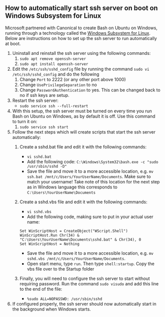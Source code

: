 ## How to automatically start ssh server on boot on Windows Subsystem for Linux

Microsoft partnered with Canonical to create Bash on Ubuntu on Windows, running through a technology called the [Windows Subsystem for Linux](https://msdn.microsoft.com/en-us/commandline/wsl/install_guide). Below are instructions on how to set up the ssh server to run automatically at boot.

1. Uninstall and reinstall the ssh server using the following commands:
    1. `sudo apt remove openssh-server` 
    2. `sudo apt install openssh-server`
2. Edit the `/etc/ssh/sshd_config` file by running the command `sudo vi /etc/ssh/sshd_config` and do the following
    1. Change `Port` to 2222 (or any other port above 1000)
    2. Change `UsePrivilegeSeparation` to no
    3. Change `PasswordAuthentication` to yes. This can be changed back to no if ssh keys are setup.
3. Restart the ssh server:
    - `sudo service ssh --full-restart`  
4. With this setup, the ssh server must be turned on every time you run Bash on Ubuntu on Windows, as by default it is off. Use this command to turn it on:
    1. `sudo service ssh start`
5. Follow the next steps which will create scripts that start the ssh server automatically:
    1. Create a sshd.bat file and edit it with the following commands:
        - `vi sshd.bat`
        - Add the following code: `C:\Windows\System32\bash.exe -c "sudo /usr/sbin/sshd -D"`
        - Save the file and move it to a more accessible location, e.g. `mv ssh.bat /mnt/c/Users/YourUserName/Documents`. Make sure to match your username! Take note of this location for the next step as in Windows language this corresponds to `C:\Users\YourUserName\Documents`
    2. Create a sshd.vbs file and edit it with the following commands:
        - `vi sshd.vbs` 
        - Add the following code, making sure to put in your actual user name: 

        ```
        Set WinScriptHost = CreateObject("WScript.Shell")
        WinScriptHost.Run Chr(34) & "C:\Users\YourUserName\Documents\sshd.bat" & Chr(34), 0
        Set WinScriptHost = Nothing
        ```

        - Save the file and move it to a more accessible location, e.g. `mv sshd.vbs /mnt/c/Users/YourUserName/Documents`.
        - Open start menu, type `run`. Then type `shell:startup`. Copy the vbs file over to the Startup folder
    3. Finally, you will need to configure the ssh server to start without requiring password. Run the command `sudo visudo` and add this line to the end of the file:
        - `%sudo ALL=NOPASSWD: /usr/sbin/sshd`
6. If configured properly, the ssh server should now automatically start in the background when Windows starts.
